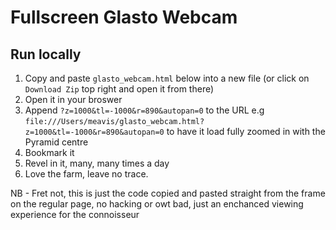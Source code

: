# Fullscreen Glasto Webcam

## Run locally

1. Copy and paste `glasto_webcam.html` below into a new file (or click on `Download Zip` top right and open it from there)
2. Open it in your broswer
3. Append `?z=1000&tl=-1000&r=890&autopan=0` to the URL e.g `file:///Users/meavis/glasto_webcam.html?z=1000&tl=-1000&r=890&autopan=0` to have it load fully zoomed in with the Pyramid centre
4. Bookmark it
5. Revel in it, many, many times a day
6. Love the farm, leave no trace.

NB - Fret not, this is just the code copied and pasted straight from the frame on the regular page, no hacking or owt bad, just an enchanced viewing experience for the connoisseur
